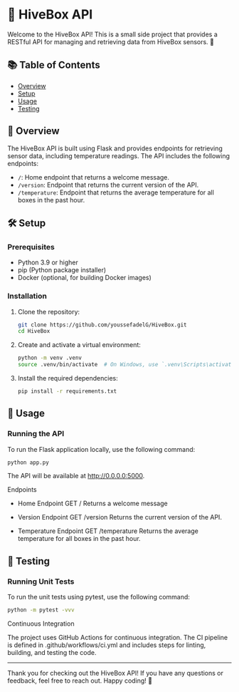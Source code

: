 # 🐝 HiveBox API

Welcome to the HiveBox API! This is a small side project that provides a RESTful API for managing and retrieving data from HiveBox sensors. 🐝

## 📚 Table of Contents

- [Overview](#overview)
- [Setup](#setup)
- [Usage](#usage)
- [Testing](#testing)

## 🌟 Overview

The HiveBox API is built using Flask and provides endpoints for retrieving sensor data, including temperature readings. The API includes the following endpoints:

- `/`: Home endpoint that returns a welcome message.
- `/version`: Endpoint that returns the current version of the API.
- `/temperature`: Endpoint that returns the average temperature for all boxes in the past hour.

## 🛠️ Setup

### Prerequisites

- Python 3.9 or higher
- pip (Python package installer)
- Docker (optional, for building Docker images)

### Installation

1. Clone the repository:

   ```sh
   git clone https://github.com/youssefadelG/HiveBox.git
   cd HiveBox
   ```

2. Create and activate a virtual environment:

   ```sh
   python -m venv .venv
   source .venv/bin/activate  # On Windows, use `.venv\Scripts\activate`
   ```

3. Install the required dependencies:

   ```sh
   pip install -r requirements.txt
   ```


## 🚀 Usage

### Running the API

To run the Flask application locally, use the following command:
   ```sh
   python app.py
   ```

The API will be available at http://0.0.0.0:5000.

Endpoints
   - Home Endpoint
      GET /
   Returns a welcome message
   
   - Version Endpoint
      GET /version
   Returns the current version of the API.

   - Temperature Endpoint
      GET /temperature
   Returns the average temperature for all boxes in the past hour.


## 🧪 Testing
### Running Unit Tests

To run the unit tests using pytest, use the following command:
   ```sh
   python -m pytest -vvv
   ```

Continuous Integration

The project uses GitHub Actions for continuous integration. The CI pipeline is defined in .github/workflows/ci.yml and includes steps for linting, building, and testing the code.

------------------------------------------------------------
Thank you for checking out the HiveBox API! If you have any questions or feedback, feel free to reach out. Happy coding! 🎉
